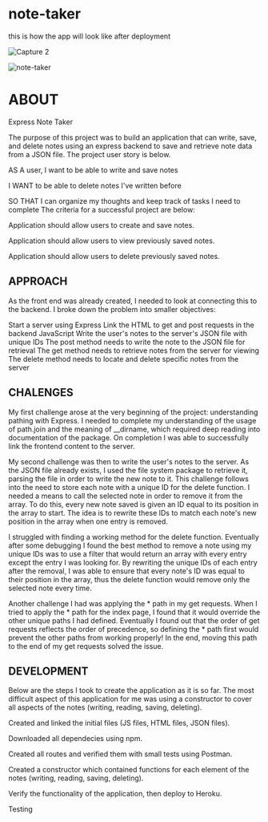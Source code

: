 # note-taker



this is how the app will look like after deployment

![Capture 2](https://user-images.githubusercontent.com/71171928/103551427-9d931100-4eaa-11eb-883f-8044b3a3fe43.PNG)


![note-taker](https://user-images.githubusercontent.com/71171928/103551443-a1bf2e80-4eaa-11eb-963a-dbd28e18606b.PNG)



# ABOUT

Express Note Taker

The purpose of this project was to build an application that can write, save, and delete notes using an express backend to save and retrieve note data from a JSON file. The project user story is below.

AS A user, I want to be able to write and save notes

I WANT to be able to delete notes I've written before

SO THAT I can organize my thoughts and keep track of tasks I need to complete
The criteria for a successful project are below:

Application should allow users to create and save notes.

Application should allow users to view previously saved notes.

Application should allow users to delete previously saved notes.





  ## APPROACH
  As the front end was already created, I needed to look at connecting this to the backend. I broke down the problem into smaller objectives:

Start a server using Express
Link the HTML to get and post requests in the backend JavaScript
Write the user's notes to the server's JSON file with unique IDs
The post method needs to write the note to the JSON file for retrieval
The get method needs to retrieve notes from the server for viewing
The delete method needs to locate and delete specific notes from the server

## CHALENGES

 My first challenge arose at the very beginning of the project: understanding pathing with Express. I needed to complete my understanding of the usage of path.join and the meaning of __dirname, which required deep reading into documentation of the package. On completion I was able to successfully link the frontend content to the server.

My second challenge was then to write the user's notes to the server. As the JSON file already exists, I used the file system package to retrieve it, parsing the file in order to write the new note to it. This challenge follows into the need to store each note with a unique ID for the delete function. I needed a means to call the selected note in order to remove it from the array. To do this, every new note saved is given an ID equal to its position in the array to start. The idea is to rewrite these IDs to match each note's new position in the array when one entry is removed.

I struggled with finding a working method for the delete function. Eventually after some debugging I found the best method to remove a note using my unique IDs was to use a filter that would return an array with every entry except the entry I was looking for. By rewriting the unique IDs of each entry after the removal, I was able to ensure that every note's ID was equal to their position in the array, thus the delete function would remove only the selected note every time.

Another challenge I had was applying the * path in my get requests. When I tried to apply the * path for the index page, I found that it would override the other unique paths I had defined. Eventually I found out that the order of get requests reflects the order of precedence, so defining the * path first would prevent the other paths from working properly! In the end, moving this path to the end of my get requests solved the issue.


## DEVELOPMENT

Below are the steps I took to create the application as it is so far. The most difficult aspect of this application for me was using a constructor to cover all aspects of the notes (writing, reading, saving, deleting).

Created and linked the initial files (JS files, HTML files, JSON files).

Downloaded all dependecies using npm.

Created all routes and verified them with small tests using Postman.

Created a constructor which contained functions for each element of the notes (writing, reading, saving, deleting).

Verify the functionality of the application, then deploy to Heroku.

Testing
